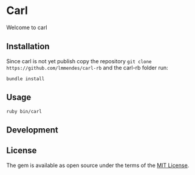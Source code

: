 # Carl

Welcome to carl

## Installation

Since carl is not yet publish copy the repository `git clone https://github.com/lmmendes/carl-rb` and the carl-rb folder run:

```
bundle install
```

## Usage

```
ruby bin/carl
```

## Development


## License

The gem is available as open source under the terms of the [MIT License](https://opensource.org/licenses/MIT).

